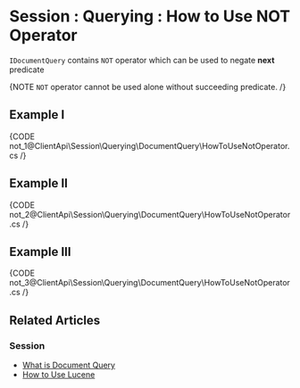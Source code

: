 # Session : Querying : How to Use NOT Operator

`IDocumentQuery` contains `NOT` operator which can be used to negate **next** predicate

{NOTE `NOT` operator cannot be used alone without succeeding predicate. /}

## Example I

{CODE not_1@ClientApi\Session\Querying\DocumentQuery\HowToUseNotOperator.cs /}

## Example II

{CODE not_2@ClientApi\Session\Querying\DocumentQuery\HowToUseNotOperator.cs /}

## Example III

{CODE not_3@ClientApi\Session\Querying\DocumentQuery\HowToUseNotOperator.cs /}

## Related Articles

### Session

- [What is Document Query](../../../../client-api/session/querying/document-query/what-is-document-query)
- [How to Use Lucene](../../../../client-api/session/querying/document-query/how-to-use-lucene)
